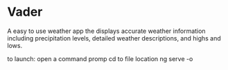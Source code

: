 # Vader
A easy to use weather app the displays accurate weather information including precipitation levels, detailed weather descriptions, and highs and lows.

to launch:
open a command promp
cd to file location
ng serve -o
